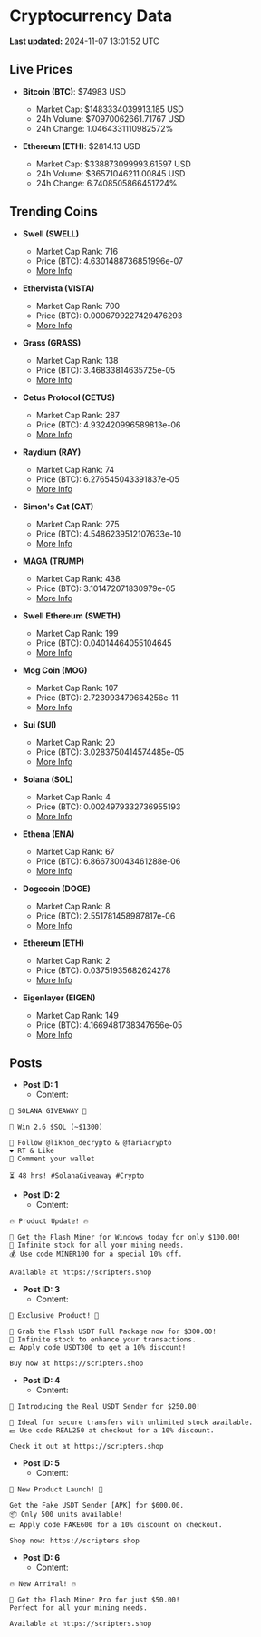 # Cryptocurrency Data

**Last updated:** 2024-11-07 13:01:52 UTC

## Live Prices
- **Bitcoin (BTC)**: $74983 USD
  - Market Cap: $1483334039913.185 USD
  - 24h Volume: $70970062661.71767 USD
  - 24h Change: 1.0464331110982572%

- **Ethereum (ETH)**: $2814.13 USD
  - Market Cap: $338873099993.61597 USD
  - 24h Volume: $36571046211.00845 USD
  - 24h Change: 6.7408505866451724%

## Trending Coins
- **Swell (SWELL)**
  - Market Cap Rank: 716
  - Price (BTC): 4.6301488736851996e-07
  - [More Info](https://www.coingecko.com/en/coins/swell-network)

- **Ethervista (VISTA)**
  - Market Cap Rank: 700
  - Price (BTC): 0.0006799227429476293
  - [More Info](https://www.coingecko.com/en/coins/ethervista)

- **Grass (GRASS)**
  - Market Cap Rank: 138
  - Price (BTC): 3.46833814635725e-05
  - [More Info](https://www.coingecko.com/en/coins/grass)

- **Cetus Protocol (CETUS)**
  - Market Cap Rank: 287
  - Price (BTC): 4.932420996589813e-06
  - [More Info](https://www.coingecko.com/en/coins/cetus-protocol)

- **Raydium (RAY)**
  - Market Cap Rank: 74
  - Price (BTC): 6.276545043391837e-05
  - [More Info](https://www.coingecko.com/en/coins/raydium)

- **Simon's Cat (CAT)**
  - Market Cap Rank: 275
  - Price (BTC): 4.5486239512107633e-10
  - [More Info](https://www.coingecko.com/en/coins/simons-cat)

- **MAGA (TRUMP)**
  - Market Cap Rank: 438
  - Price (BTC): 3.101472071830979e-05
  - [More Info](https://www.coingecko.com/en/coins/maga)

- **Swell Ethereum (SWETH)**
  - Market Cap Rank: 199
  - Price (BTC): 0.04014464055104645
  - [More Info](https://www.coingecko.com/en/coins/sweth)

- **Mog Coin (MOG)**
  - Market Cap Rank: 107
  - Price (BTC): 2.723993479664256e-11
  - [More Info](https://www.coingecko.com/en/coins/mog-coin)

- **Sui (SUI)**
  - Market Cap Rank: 20
  - Price (BTC): 3.0283750414574485e-05
  - [More Info](https://www.coingecko.com/en/coins/sui)

- **Solana (SOL)**
  - Market Cap Rank: 4
  - Price (BTC): 0.0024979332736955193
  - [More Info](https://www.coingecko.com/en/coins/solana)

- **Ethena (ENA)**
  - Market Cap Rank: 67
  - Price (BTC): 6.866730043461288e-06
  - [More Info](https://www.coingecko.com/en/coins/ethena)

- **Dogecoin (DOGE)**
  - Market Cap Rank: 8
  - Price (BTC): 2.551781458987817e-06
  - [More Info](https://www.coingecko.com/en/coins/dogecoin)

- **Ethereum (ETH)**
  - Market Cap Rank: 2
  - Price (BTC): 0.03751935682624278
  - [More Info](https://www.coingecko.com/en/coins/ethereum)

- **Eigenlayer (EIGEN)**
  - Market Cap Rank: 149
  - Price (BTC): 4.1669481738347656e-05
  - [More Info](https://www.coingecko.com/en/coins/eigenlayer)

## Posts
- **Post ID: 1**
  - Content:
```
🚀 SOLANA GIVEAWAY 🚀

🎁 Win 2.6 $SOL (~$1300)

🤝 Follow @likhon_decrypto & @fariacrypto
❤️ RT & Like
💬 Comment your wallet

⏳ 48 hrs! #SolanaGiveaway #Crypto
```

- **Post ID: 2**
  - Content:
```
🔥 Product Update! 🔥

🚀 Get the Flash Miner for Windows today for only $100.00!
🔋 Infinite stock for all your mining needs.
💰 Use code MINER100 for a special 10% off.

Available at https://scripters.shop
```

- **Post ID: 3**
  - Content:
```
🎁 Exclusive Product! 🎁

💸 Grab the Flash USDT Full Package now for $300.00!
🎉 Infinite stock to enhance your transactions.
💵 Apply code USDT300 to get a 10% discount!

Buy now at https://scripters.shop
```

- **Post ID: 4**
  - Content:
```
💎 Introducing the Real USDT Sender for $250.00!

💼 Ideal for secure transfers with unlimited stock available.
💵 Use code REAL250 at checkout for a 10% discount.

Check it out at https://scripters.shop
```

- **Post ID: 5**
  - Content:
```
🚀 New Product Launch! 🚀

Get the Fake USDT Sender [APK] for $600.00.
📦 Only 500 units available!
💵 Apply code FAKE600 for a 10% discount on checkout.

Shop now: https://scripters.shop
```

- **Post ID: 6**
  - Content:
```
🔥 New Arrival! 🔥

💸 Get the Flash Miner Pro for just $50.00!
Perfect for all your mining needs.

Available at https://scripters.shop
```

